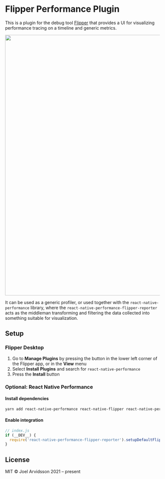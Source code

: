 # Flipper Performance Plugin

This is a plugin for the debug tool [Flipper](https://fbflipper.com) that provides a UI for visualizing performance tracing on a timeline and generic metrics.

<img width="846" alt="" src="https://user-images.githubusercontent.com/378279/105892056-9f677480-6011-11eb-895a-f3f8653449c8.png">

It can be used as a generic profiler, or used together with the `react-native-performance` library, where the `react-native-performance-flipper-reporter` acts as the middleman transforming and filtering the data collected into something suitable for visualization.

## Setup

### Flipper Desktop

1. Go to **Manage Plugins** by pressing the button in the lower left corner of the Flipper app, or in the **View** menu
2. Select **Install Plugins** and search for `react-native-performance`
3. Press the **Install** button

### Optional: React Native Performance

#### Install dependencies

```bash
yarn add react-native-performance react-native-flipper react-native-performance-flipper-reporter
```

#### Enable integration

```js
// index.js
if (__DEV__) {
  require('react-native-performance-flipper-reporter').setupDefaultFlipperReporter();
}
```

## License

MIT © Joel Arvidsson 2021 – present

